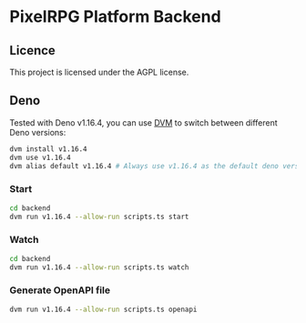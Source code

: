 # PixelRPG Platform Backend

## Licence

This project is licensed under the AGPL license.

## Deno

Tested with Deno v1.16.4, you can use [DVM](https://opensourcelibs.com/lib/dvm) to switch between different Deno versions:

```bash
dvm install v1.16.4
dvm use v1.16.4
dvm alias default v1.16.4 # Always use v1.16.4 as the default deno version
```

### Start

```bash
cd backend
dvm run v1.16.4 --allow-run scripts.ts start
```

### Watch

```bash
cd backend
dvm run v1.16.4 --allow-run scripts.ts watch
```

### Generate OpenAPI file

```bash
dvm run v1.16.4 --allow-run scripts.ts openapi
```
